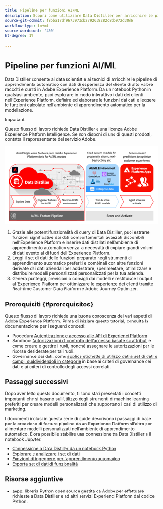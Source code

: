 ```yaml
---
title: Pipeline per funzioni AI/ML
description: Scopri come utilizzare Data Distiller per arricchire le pipeline di apprendimento automatico con funzioni derivate dai dati di Adobe Experience Platform. Trasforma i dati non elaborati in funzioni e fornisci i dati delle funzioni per addestrare o valutare un modello che supporta i casi d’uso di marketing.
source-git-commit: f8bba17df9673973cb2792658282c8db972d30d6
workflow-type: tm+mt
source-wordcount: '460'
ht-degree: 1%

---
```


# Pipeline per funzioni AI/ML

<!-- This guide illustrates a new workflow to enrich your preferred machine learning (ML) data pipelines with curated data from Adobe Experience Platform. The use case demonstrates how to transform raw data into features, and deliver the feature data to train or score a model that supports your marketing use cases. Use the provided Python notebooks in your machine learning environments to leverage Data Distiller capabilities and explore, curate, and access customer data from Adobe Experience Platform to enrich and enhance your AI/ML models.

This document provides an overview of the AI/ML feature pipelines use case and details the steps required to get started with the cloud machine learning environment (CMLE) notebooks. -->

<!--  -->

Data Distiller consente ai data scientist e ai tecnici di arricchire le pipeline di apprendimento automatico con dati di esperienza del cliente di alto valore raccolti e curati in Adobe Experience Platform. Da un notebook Python in qualsiasi ambiente, puoi esplorare in modo interattivo i dati dei clienti nell’Experience Platform, definire ed elaborare le funzioni dai dati e leggere le funzioni calcolate nell’ambiente di apprendimento automatico per la modellazione.

>[!IMPORTANT]
>
>Questo flusso di lavoro richiede Data Distiller e una licenza Adobe Experience Platform Intelligence. Se non disponi di uno di questi prodotti, contatta il rappresentante del servizio Adobe.

![Un’infografica che descrive la pipeline delle funzioni AI-ML.](../../images/data-distiller/ai-ml-feature-pipeline.png)

1. Grazie alle potenti funzionalità di query di Data Distiller, puoi estrarre funzioni significative dai dati comportamentali avanzati disponibili nell’Experience Platform e inserire dati distillati nell’ambiente di apprendimento automatico senza la necessità di copiare grandi volumi di dati evento al di fuori dell’Experience Platform.
2. Leggi il set di dati delle funzioni preparato negli strumenti di apprendimento automatico preferiti e combinali con altre funzioni derivate dai dati aziendali per addestrare, sperimentare, ottimizzare e distribuire modelli personalizzati personalizzati per la tua azienda.
3. Genera punteggi, previsioni o consigli dai modelli e restituisce l’output all’Experience Platform per ottimizzare le esperienze dei clienti tramite Real-time Customer Data Platform e Adobe Journey Optimizer.

## Prerequisiti {#prerequisites}

Questo flusso di lavoro richiede una buona conoscenza dei vari aspetti di Adobe Experience Platform. Prima di iniziare questo tutorial, consulta la documentazione per i seguenti concetti:

- Procedura [Autenticazione e accesso alle API di Experienci Platform](../../../landing/api-authentication.md)
- Sandbox: [Autorizzazioni di controllo dell’accesso basate su attributi](../../../access-control/abac/overview.md) e come creare e gestire i ruoli, nonché assegnare le autorizzazioni per le risorse desiderate per tali ruoli.
- Governance dei dati: come [applica etichette di utilizzo dati a set di dati e campi, suddividendoli in categorie](../../../data-governance/labels/overview.md) in base ai criteri di governance dei dati e ai criteri di controllo degli accessi correlati.

## Passaggi successivi

Dopo aver letto questo documento, ti sono stati presentati i concetti importanti che si basano sull’utilizzo degli strumenti di machine learning preferiti per creare modelli personalizzati che supportano i casi di utilizzo di marketing.

I documenti inclusi in questa serie di guide descrivono i passaggi di base per la creazione di feature pipeline da un Experience Platform all’altro per alimentare modelli personalizzati nell’ambiente di apprendimento automatico. È ora possibile stabilire una connessione tra Data Distiller e il notebook Jupyter.

- [Connessione a Data Distiller da un notebook Python](./establish-connection.md)
- [Esplorare e analizzare i set di dati](./exploratory-analysis.md)
- [Funzioni di ingegnere per l’apprendimento automatico](./feature-engineering.md)
- [Esporta set di dati di funzionalità](./export-data.md)

## Risorse aggiuntive

- [aepp](https://github.com/adobe/aepp): libreria Python open source gestita da Adobe per effettuare richieste a Data Distiller e ad altri servizi Experienci Platform dal codice Python.

<!-- Old content below -->

<!-- ## Train and score a propensity model to predict subscription conversions from Platform data {#train-and-score-a-propensity-model}

The linked repositories provide sample notebooks that demonstrate the AI/ML feature pipeline end-to-end workflow. The workflow uses customer data from Experience Platform with cloud-based machine learning tools to train and score a propensity model that predict subscription conversions. Use the notebooks as a template to help data science teams take advantage of your organization's Platform data and services. Platform data and services can then be used within your modeling workflow to develop custom models that support your organization's marketing and experience activities.

The sample notebooks listed in this document provide a stylized example of training and scoring a propensity model to predict subscription conversions from Platform data. The first notebook generates synthetic datasets in an Platform sandbox which is then used in subsequent notebooks to illustrate an end-to-end flow. The workflow includes:

- Exploring and featuring data from Experience Platform
- Making the prepared training data available in your machine learning environment ([!DNL Databricks] ML is used as an example, but you can modify the sample notebooks to use your own ML environment)
- Training and scoring the propensity model
- Enriching Platform profiles with the computed propensity scores, and using those scores to create and activate an audience

The sample notebooks are intended to be used in one of two ways:

1. As a tutorial for using Platform data in ML workflows.
    - Ideally, use a dedicated Platform sandbox for completing the tutorial. The use of a dedicated sandbox will avoid mixing synthetic data with real customer data. You can reset or delete the sandbox after completing the tutorial to free it up for other use. See the documentation to learn how to [create a new sandbox](../../../sandboxes/ui/user-guide.md#create), or to [swtich between them](../../../sandboxes/ui/user-guide.md#switch-between-sandboxes).
    - Clone or download this repository to create a copy in your ML environment.
    - Follow the instructions in the [getting started](#getting-started) section to get an Platform API credential with the necessary permissions and update the `config.ini` file with the required values.
    - Review and execute the cells in each notebook in order to demonstrate and validate the workflow in your environment.
    - Modify the code in the notebooks as needed to adapt to your environment.
2. As a template for Platform-related ML projects for your organization.
    - Fork the CMLE repository as a starting template for a new ML project. 
    - Alternatively, reference the code in these notebooks as helpful examples to start a new project from scratch.

>[!WARNING]
>
> The workflow illustrated in these notebooks involves exporting datasets from Platform to a cloud storage destination, where it can be read and processed using external machine learning tools. As such, there is some risk of sensitive personal data leaving the Experience Platform and being used inappropriately outside of the platform.<br><br>Experience Platform provides data governance tools for you to manage your data usage obligations and help minimize this risk. You are responsible ensuring that data in the Experience Platform is properly labeled before querying or exporting that data. This includes manually re-applying labels to derived datasets created from query output. Derived datasets from queries do not support the processing of sensitive personal data. You are responsible for understanding the limitations and obligations of your data and how you use that data in Experience Platform and the destination platform, which may have its own rules and obligations for incoming and outgoing data. Learn more about [data governance tools](../../../data-governance/home.md) in Experience Platform. -->



<!-- ## Getting started {#getting-started}

There are several steps necessary to get started with the CMLE notebooks. The CMLE notebooks make use of the [aepp](https://github.com/adobe/aepp/tree/main) package, which provides functions for making requests to [Platform APIs](https://developer.adobe.com/experience-platform-apis/). 

The following steps are required to set up access to Platform APIs through `aepp`. If you wish to code requests to Platform APIs yourself rather than use `aepp`, you will still need to complete these steps to get a credential with the necessary permissions and store it safely. -->

<!-- ### Step 1: Create an API credential in the Adobe Developer Console {#create-api-credential}

API credentials can be created by anyone with Developer access to Platform in your organization. If you are a data scientist without Developer access, ask your manager or Adobe Admin to [create a credential](../../../landing/api-authentication.md#generate-credentials) for you in the [Adobe Developer Console](https://developer.adobe.com/console/home). Alternatively, they can [grant you Developer access](../../../landing/api-authentication.md#add-developers-to-product-profile) to create one yourself.

You are recommended to create an [!DNL Oauth2] API credential specifically for Cloud ML workflows with appropriate permissions and labels. -->

<!-- 
Is this the correct doc to link to about creating an Oauth2 API credential?:
../../../destinations/destination-sdk/functionality/destination-configuration/oauth2-authentication.md
 -->

<!-- See [Authenticate and access Experience Platform APIs](https://experienceleague.adobe.com/docs/experience-platform/landing/platform-apis/api-authentication.html) detailed instructions instructions on creating an API credential. -->

<!-- ### Step 2: Get the necessary attribute-based access control permissions for your credential {#get-permissions}

An API credential will not be able to access Platform APIs without explicit permissions granted by your organization's Adobe System Admin for specific Platform services and data. A System Admin can [assign the API credential to a role](../../../landing/api-authentication.md#assign-api-to-a-role) and manage permissions for role in the [!UICONTROL Permissions] UI in Platform. 

You will need to provide your system admin with the name and technical account email of your API credential. System admins can refer to the documentation to find information about how to [manage API credentials for a role](https://experienceleague.adobe.com/docs/experience-platform/access-control/abac/permissions-ui/permissions.html?lang=en#manage-api-credentials-for-role) and [grant the required permissions to access Platform resources](https://experienceleague.adobe.com/docs/experience-platform/landing/platform-apis/api-authentication.html#get-abac-permissions).

The minimum permissions required to execute these notebooks include:

- Sandbox(es) that will be used for data science (usually `prod`)
- Data modeling: [!UICONTROL Manage Schemas]
- Data management: [!UICONTROL Manage Datasets]
- Data ingestion: [!UICONTROL View Sources]
- Destinations: [!UICONTROL Manage and Activate Dataset Destinations]
- Query Service: [!UICONTROL Manage Queries] -->

<!-- #### Label access {#label-access} -->

<!-- Edited up to here -->

<!-- By default, a role (and the API credentials assigned to that role) is blocked from accessing any labeled data. Given the organization's data governance policies, a System Admin may grant the role access to certain labeled data that is deemed appropriate for data science usage. 

We recommend that any API credential used for CMLE workflows does **NOT** have access to data labeled `C9` (No Data Science), `PSPD` (Permitted Sensitive Personal Data), or `RHD` (PHI/Regulated Health Data). Platform customers are responsible to manage label access and policies appropriately in order to comply with relevant regulations and organizational policies. -->

<!-- ### Step 3: Update the config.ini file with credential and environment information

Once you have an API credential with the required permissions, you will need to add the credential and environment values to the config.ini file.

The config.ini file should look like the following after copying the CMLE repository:

```ini
[Platform]
ims_org_id=
sandbox_name=
environment=prod

[Synthetic]
fieldgroup_id=
events_schema=
events_dataset=
profile_schema=
profile_dataset=

[Authentication]
client_id=
client_secret=
scopes=openid, AdobeID, read_organizations, additional_info.projectedProductContext, session
tech_acct_id=

[Cloud]
export_path=cmle/egress
import_path=cmle/ingress
data_format=parquet
compression_type=gzip
model_name=cmle_propensity_model
```

You will need to update the file with values for the following fields:

- `ims_org_id`: You can easily find the IMS Org ID by clicking `CTRL+i` anywhere in the Platform UI
- `sandbox_name`: Refer to [Sandboxes](https://experience.adobe.com/platform/sandbox/browse?limit=50&page=1&sortField=title) in the Platform UI to find the name (not the title) of the sandbox you will be using
- `client_id`: The Client ID for the API credential obtained in [Step 1](#step-1-create-an-api-credential-in-the-adobe-developer-console)
- `client_secret`: The Client Secret for the API credential obtained in [Step 1](#step-1-create-an-api-credential-in-the-adobe-developer-console)
- `tech_acct_id`: The Technical Account Email for the API credential obtained in [Step 1](#step-1-create-an-api-credential-in-the-adobe-developer-console)

If you are an Adobe employee using the CMLE notebooks in an internal stage IMS Org, change the value for `environment` from "prod" to "stage".

The `[Synthetic]` section stores ID references to the schema and dataset objects that are created in the `SyntheticData` notebook. These will be populated and referenced by the code in the notebooks, so you may leave them blank to start.

The `[Cloud]` section is pre-populated for the example use case illustrated in the notebooks and can be left as is, or modified as needed if you are adapting the notebooks for your own project.

If you are using git with your copy of the CMLE directory, be sure to add the config.ini file to `.gitignore` to avoid accidentally publishing your credential information to a remote repository. -->

<!-- ### Step 4: Configure `aepp` to authenticate with Platform APIs

To use the `aepp` package in your code you will need to read the config.ini file using the standard `configparser` package and configure the connection to the Platform APIs. The following cell from the [Synthetic data generation](../notebooks/SyntheticData.ipynb) notebook provides an example:

```python
import os
from configparser import ConfigParser
import aepp

os.environ["ADOBE_HOME"] = os.path.dirname(os.getcwd())

if "ADOBE_HOME" not in os.environ:
    raise Exception("ADOBE_HOME environment variable needs to be set.")

config = ConfigParser()
config_file = "config.ini"
config_path = os.path.join(os.environ["ADOBE_HOME"], "conf", config_file)

if not os.path.exists(config_path):
    raise Exception(f"Looking for configuration under {config_path} but config not found, please verify path")

config.read(config_path)

aepp.configure(
  org_id=config.get("Platform", "ims_org_id"),
  tech_id=config.get("Authentication", "tech_acct_id"), 
  secret=config.get("Authentication", "client_secret"),
  scopes=config.get("Authentication", "scopes"),
  client_id=config.get("Authentication", "client_id"),
  environment=config.get("Platform", "environment"),
  sandbox=config.get("Platform", "sandbox_name")
)
```

If necessary, modify the `config_path` in your code with the actual location of your config.ini file.

You can test the connection to Platform APIs by executing the following lines:

```python
from aepp import schema
schema.Schema().getTenantId()
```

If successful, your organization's Platform tenant ID will be displayed in the cell output. -->

<!-- ## Troubleshooting {#troubleshooting}

If the connection test above is unsuccessful, you will likely get `KeyError: 'tenantId'`. This usually means that the API credential you are using to connect to Platform does not have the required permissions (the "Data modeling: Manage Schemas" permission in this case). Try the following to resolve the error:

- Confirm with your Adobe System Admin that your API credential has been added to a Role that has the permissions specified above.
- Check your `config.ini` file and make sure that your environment and credential information is correct.

If your configuration is correct and you are able to successfully make calls to `aepp` methods, you may sometimes get an unsuccessful response from the Platform server. This may happen if you try to create an object in Platform that already exists, or get an object that does not exist, or attempt to send a malformed payload with a request. Most `aepp` methods make a request to an Platform API endpoint and return the response from the server. Print the response and review it to get error message from the API. This will usually give you enough information to understand the problem with the request and fix it. -->



